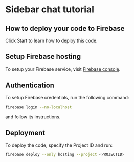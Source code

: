 # Sidebar chat tutorial

## How to deploy your code to Firebase
Click Start to learn how to deploy this code.
## Setup Firebase hosting
To setup your Firebase service, visit [Firebase console](https://console.firebase.google.com/).
## Authentication
To setup Firebase credentials, run the following command:
```bash
firebase login --no-localhost
```
and follow its instructions.
## Deployment
To deploy the code, specify the Project ID and run:
```bash
firebase deploy --only hosting --project <PROJECTID>
```
